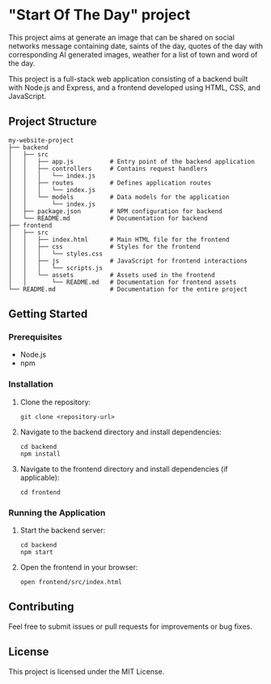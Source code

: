 # "Start Of The Day" project

This project aims at generate an image that can be shared on social networks message  containing date, saints of the day, quotes of the day with corresponding AI generated images, weather for a list of town and word of the day.

This project is a full-stack web application consisting of a backend built with Node.js and Express, and a frontend developed using HTML, CSS, and JavaScript.

## Project Structure

```
my-website-project
├── backend
│   ├── src
│   │   ├── app.js          # Entry point of the backend application
│   │   ├── controllers     # Contains request handlers
│   │   │   └── index.js
│   │   ├── routes          # Defines application routes
│   │   │   └── index.js
│   │   └── models          # Data models for the application
│   │       └── index.js
│   ├── package.json        # NPM configuration for backend
│   └── README.md           # Documentation for backend
├── frontend
│   ├── src
│   │   ├── index.html      # Main HTML file for the frontend
│   │   ├── css             # Styles for the frontend
│   │   │   └── styles.css
│   │   ├── js              # JavaScript for frontend interactions
│   │   │   └── scripts.js
│   │   └── assets          # Assets used in the frontend
│   │       └── README.md   # Documentation for frontend assets
└── README.md               # Documentation for the entire project
```

## Getting Started

### Prerequisites

- Node.js
- npm

### Installation

1. Clone the repository:
   ```
   git clone <repository-url>
   ```

2. Navigate to the backend directory and install dependencies:
   ```
   cd backend
   npm install
   ```

3. Navigate to the frontend directory and install dependencies (if applicable):
   ```
   cd frontend
   ```

### Running the Application

1. Start the backend server:
   ```
   cd backend
   npm start
   ```

2. Open the frontend in your browser:
   ```
   open frontend/src/index.html
   ```

## Contributing

Feel free to submit issues or pull requests for improvements or bug fixes. 

## License

This project is licensed under the MIT License.